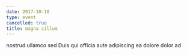 ```yaml
---
date: 2017-10-10
type: event
cancelled: true
title: magna cillum
---
```

nostrud ullamco sed Duis qui officia aute adipiscing ea dolore dolor ad